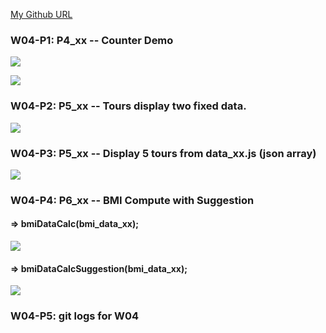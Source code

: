 [My Github URL](https://github.com/Sky00l/1112-js-demo_90.git)

### W04-P1: P4_xx -- Counter Demo
 
![](w04-p1-1.png)
 
![](w04-p1-2.png)

### W04-P2: P5_xx -- Tours display two fixed data.
 
![](w04-p2.png)

###  W04-P3: P5_xx -- Display 5 tours from data_xx.js (json array)
 
![](w04-p3.png)
 
### W04-P4: P6_xx -- BMI Compute with Suggestion
 
#### => bmiDataCalc(bmi_data_xx);

![](w04-p4-1.png)
 
#### => bmiDataCalcSuggestion(bmi_data_xx);
 
![](w04-p4-2.png)

### W04-P5: git logs for W04